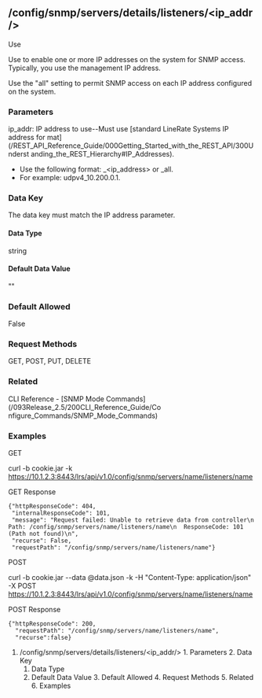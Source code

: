 ## /config/snmp/servers/details/listeners/<ip_addr/>

Use

Use to enable one or more IP addresses on the system for SNMP access.
Typically, you use the management IP address.

Use the "all" setting to permit SNMP access on each IP address configured on
the system.

### Parameters

ip_addr: IP address to use--Must use [standard LineRate Systems IP address for
mat](/REST_API_Reference_Guide/000Getting_Started_with_the_REST_API/300Underst
anding_the_REST_Hierarchy#IP_Addresses).

  * Use the following format: <protocol>_<ip_address> or <protocol>_all. </protocol></protocol>
  * For example: udpv4_10.200.0.1.

### Data Key

The data key must match the IP address parameter.

#### Data Type

string

#### Default Data Value

""

### Default Allowed

False

### Request Methods

GET, POST, PUT, DELETE

### Related

CLI Reference - [SNMP Mode Commands](/093Release_2.5/200CLI_Reference_Guide/Co
nfigure_Commands/SNMP_Mode_Commands)

### Examples

GET

curl -b cookie.jar -k
https://10.1.2.3:8443/lrs/api/v1.0/config/snmp/servers/name/listeners/name

GET Response

    
    {"httpResponseCode": 404,
     "internalResponseCode": 101,
     "message": "Request failed: Unable to retrieve data from controller\n  Path: /config/snmp/servers/name/listeners/name\n  ResponseCode: 101 (Path not found)\n",
     "recurse": False,
     "requestPath": "/config/snmp/servers/name/listeners/name"}
    

POST

curl -b cookie.jar --data @data.json -k -H "Content-Type: application/json" -X
POST
https://10.1.2.3:8443/lrs/api/v1.0/config/snmp/servers/name/listeners/name

POST Response

    
    {"httpResponseCode": 200,
      "requestPath": "/config/snmp/servers/name/listeners/name",
      "recurse":false}

  1. /config/snmp/servers/details/listeners/<ip_addr/>
    1. Parameters
    2. Data Key
      1. Data Type
      2. Default Data Value
    3. Default Allowed
    4. Request Methods
    5. Related
    6. Examples

